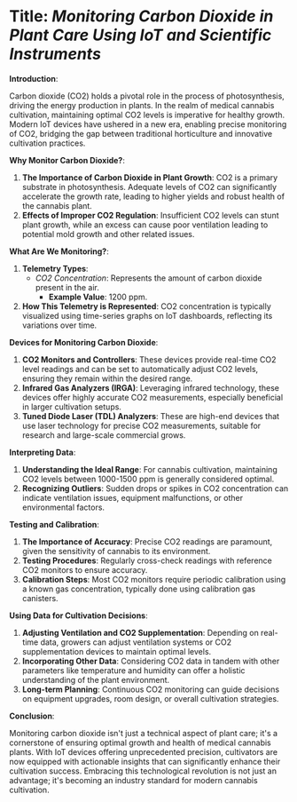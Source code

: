 # **Title**: *Monitoring Carbon Dioxide in Plant Care Using IoT and Scientific Instruments*

**Introduction**:

Carbon dioxide (CO2) holds a pivotal role in the process of photosynthesis, driving the energy production in plants. In the realm of medical cannabis cultivation, maintaining optimal CO2 levels is imperative for healthy growth. Modern IoT devices have ushered in a new era, enabling precise monitoring of CO2, bridging the gap between traditional horticulture and innovative cultivation practices.

**Why Monitor Carbon Dioxide?**:

1. **The Importance of Carbon Dioxide in Plant Growth**: CO2 is a primary substrate in photosynthesis. Adequate levels of CO2 can significantly accelerate the growth rate, leading to higher yields and robust health of the cannabis plant.
2. **Effects of Improper CO2 Regulation**: Insufficient CO2 levels can stunt plant growth, while an excess can cause poor ventilation leading to potential mold growth and other related issues.

**What Are We Monitoring?**:

1. **Telemetry Types**:
    - *CO2 Concentration*: Represents the amount of carbon dioxide present in the air.
        - **Example Value**: 1200 ppm.
2. **How This Telemetry is Represented**: CO2 concentration is typically visualized using time-series graphs on IoT dashboards, reflecting its variations over time.

**Devices for Monitoring Carbon Dioxide**:

1. **CO2 Monitors and Controllers**: These devices provide real-time CO2 level readings and can be set to automatically adjust CO2 levels, ensuring they remain within the desired range.
2. **Infrared Gas Analyzers (IRGA)**: Leveraging infrared technology, these devices offer highly accurate CO2 measurements, especially beneficial in larger cultivation setups.
3. **Tuned Diode Laser (TDL) Analyzers**: These are high-end devices that use laser technology for precise CO2 measurements, suitable for research and large-scale commercial grows.

**Interpreting Data**:

1. **Understanding the Ideal Range**: For cannabis cultivation, maintaining CO2 levels between 1000-1500 ppm is generally considered optimal.
2. **Recognizing Outliers**: Sudden drops or spikes in CO2 concentration can indicate ventilation issues, equipment malfunctions, or other environmental factors.

**Testing and Calibration**:

1. **The Importance of Accuracy**: Precise CO2 readings are paramount, given the sensitivity of cannabis to its environment.
2. **Testing Procedures**: Regularly cross-check readings with reference CO2 monitors to ensure accuracy.
3. **Calibration Steps**: Most CO2 monitors require periodic calibration using a known gas concentration, typically done using calibration gas canisters.

**Using Data for Cultivation Decisions**:

1. **Adjusting Ventilation and CO2 Supplementation**: Depending on real-time data, growers can adjust ventilation systems or CO2 supplementation devices to maintain optimal levels.
2. **Incorporating Other Data**: Considering CO2 data in tandem with other parameters like temperature and humidity can offer a holistic understanding of the plant environment.
3. **Long-term Planning**: Continuous CO2 monitoring can guide decisions on equipment upgrades, room design, or overall cultivation strategies.

**Conclusion**:

Monitoring carbon dioxide isn't just a technical aspect of plant care; it's a cornerstone of ensuring optimal growth and health of medical cannabis plants. With IoT devices offering unprecedented precision, cultivators are now equipped with actionable insights that can significantly enhance their cultivation success. Embracing this technological revolution is not just an advantage; it's becoming an industry standard for modern cannabis cultivation.